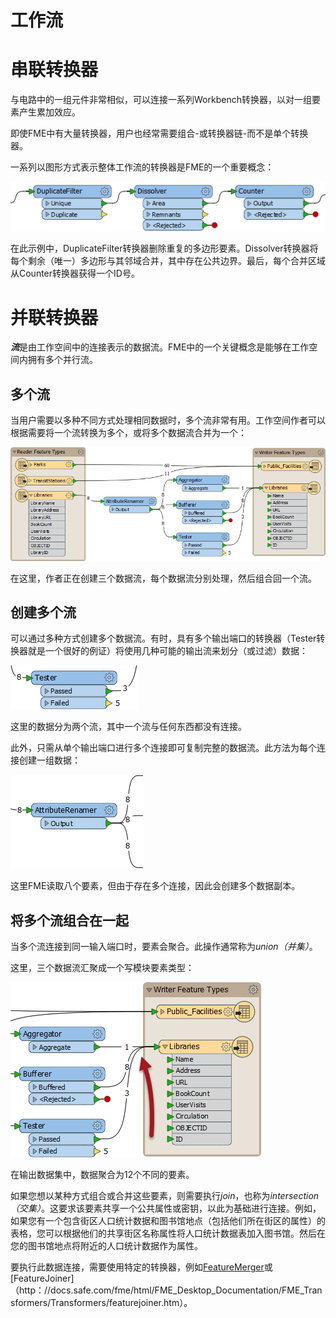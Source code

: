 # 工作流


# 串联转换器

与电路中的一组元件非常相似，可以连接一系列Workbench转换器，以对一组要素产生累加效应。

即使FME中有大量转换器，用户也经常需要组合-或转换器链-而不是单个转换器。

一系列以图形方式表示整体工作流的转换器是FME的一个重要概念：

![](./Images/Img2.028.TransformersInSeries.png)

在此示例中，DuplicateFilter转换器删除重复的多边形要素。Dissolver转换器将每个剩余（唯一）多边形与其邻域合并，其中存在公共边界。最后，每个合并区域从Counter转换器获得一个ID号。

# 并联转换器

***流***是由工作空间中的连接表示的数据流。FME中的一个关键概念是能够在工作空间内拥有多个并行流。

## 多个流

当用户需要以多种不同方式处理相同数据时，多个流非常有用。工作空间作者可以根据需要将一个流转换为多个，或将多个数据流合并为一个：

![](./Images/Img2.030.MultipleStreams.png)

在这里，作者正在创建三个数据流，每个数据流分别处理，然后组合回一个流。

## 创建多个流

可以通过多种方式创建多个数据流。有时，具有多个输出端口的转换器（Tester转换器就是一个很好的例证）将使用几种可能的输出流来划分（或过滤）数据：

![](./Images/Img2.031.MultiPortSplit.png)

这里的数据分为两个流，其中一个流与任何东西都没有连接。

此外，只需从单个输出端口进行多个连接即可复制完整的数据流。此方法为每个连接创建一组数据：

![](./Images/Img2.032.DuplicatedStreams.png)

这里FME读取八个要素，但由于存在多个连接，因此会创建多个数据副本。

## 将多个流组合在一起

当多个流连接到同一输入端口时，要素会聚合。此操作通常称为*union（并集）*。

这里，三个数据流汇聚成一个写模块要素类型：

![](./Images/Img2.033.UnionOfStreams.png)

在输出数据集中，数据聚合为12个不同的要素。

如果您想以某种方式组合或合并这些要素，则需要执行*join*，也称为*intersection（交集）*。这要求该要素共享一个公共属性或密钥，以此为基础进行连接。例如，如果您有一个包含街区人口统计数据和图书馆地点（包括他们所在街区的属性）的表格，您可以根据他们的共享街区名称属性将人口统计数据表加入图书馆。然后在您的图书馆地点将附近的人口统计数据作为属性。

要执行此数据连接，需要使用特定的转换器，例如[FeatureMerger](http://docs.safe.com/fme/html/FME_Desktop_Documentation/FME_Transformers/Transformers/featuremerger.htm)或[FeatureJoiner]（http：//docs.safe.com/fme/html/FME_Desktop_Documentation/FME_Transformers/Transformers/featurejoiner.htm）。

